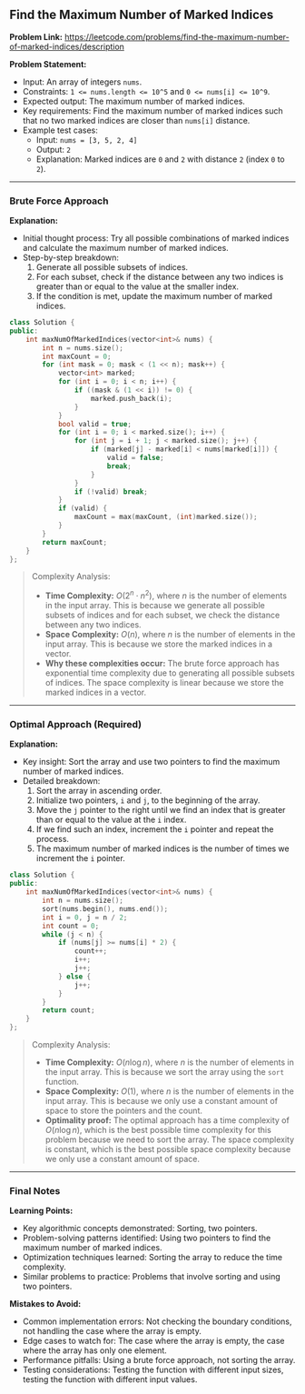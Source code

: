 ## Find the Maximum Number of Marked Indices

**Problem Link:** https://leetcode.com/problems/find-the-maximum-number-of-marked-indices/description

**Problem Statement:**
- Input: An array of integers `nums`.
- Constraints: `1 <= nums.length <= 10^5` and `0 <= nums[i] <= 10^9`.
- Expected output: The maximum number of marked indices.
- Key requirements: Find the maximum number of marked indices such that no two marked indices are closer than `nums[i]` distance.
- Example test cases:
  - Input: `nums = [3, 5, 2, 4]`
  - Output: `2`
  - Explanation: Marked indices are `0` and `2` with distance `2` (index `0` to `2`).

---

### Brute Force Approach

**Explanation:**
- Initial thought process: Try all possible combinations of marked indices and calculate the maximum number of marked indices.
- Step-by-step breakdown:
  1. Generate all possible subsets of indices.
  2. For each subset, check if the distance between any two indices is greater than or equal to the value at the smaller index.
  3. If the condition is met, update the maximum number of marked indices.

```cpp
class Solution {
public:
    int maxNumOfMarkedIndices(vector<int>& nums) {
        int n = nums.size();
        int maxCount = 0;
        for (int mask = 0; mask < (1 << n); mask++) {
            vector<int> marked;
            for (int i = 0; i < n; i++) {
                if ((mask & (1 << i)) != 0) {
                    marked.push_back(i);
                }
            }
            bool valid = true;
            for (int i = 0; i < marked.size(); i++) {
                for (int j = i + 1; j < marked.size(); j++) {
                    if (marked[j] - marked[i] < nums[marked[i]]) {
                        valid = false;
                        break;
                    }
                }
                if (!valid) break;
            }
            if (valid) {
                maxCount = max(maxCount, (int)marked.size());
            }
        }
        return maxCount;
    }
};
```

> Complexity Analysis:
> - **Time Complexity:** $O(2^n \cdot n^2)$, where $n$ is the number of elements in the input array. This is because we generate all possible subsets of indices and for each subset, we check the distance between any two indices.
> - **Space Complexity:** $O(n)$, where $n$ is the number of elements in the input array. This is because we store the marked indices in a vector.
> - **Why these complexities occur:** The brute force approach has exponential time complexity due to generating all possible subsets of indices. The space complexity is linear because we store the marked indices in a vector.

---

### Optimal Approach (Required)

**Explanation:**
- Key insight: Sort the array and use two pointers to find the maximum number of marked indices.
- Detailed breakdown:
  1. Sort the array in ascending order.
  2. Initialize two pointers, `i` and `j`, to the beginning of the array.
  3. Move the `j` pointer to the right until we find an index that is greater than or equal to the value at the `i` index.
  4. If we find such an index, increment the `i` pointer and repeat the process.
  5. The maximum number of marked indices is the number of times we increment the `i` pointer.

```cpp
class Solution {
public:
    int maxNumOfMarkedIndices(vector<int>& nums) {
        int n = nums.size();
        sort(nums.begin(), nums.end());
        int i = 0, j = n / 2;
        int count = 0;
        while (j < n) {
            if (nums[j] >= nums[i] * 2) {
                count++;
                i++;
                j++;
            } else {
                j++;
            }
        }
        return count;
    }
};
```

> Complexity Analysis:
> - **Time Complexity:** $O(n \log n)$, where $n$ is the number of elements in the input array. This is because we sort the array using the `sort` function.
> - **Space Complexity:** $O(1)$, where $n$ is the number of elements in the input array. This is because we only use a constant amount of space to store the pointers and the count.
> - **Optimality proof:** The optimal approach has a time complexity of $O(n \log n)$, which is the best possible time complexity for this problem because we need to sort the array. The space complexity is constant, which is the best possible space complexity because we only use a constant amount of space.

---

### Final Notes

**Learning Points:**
- Key algorithmic concepts demonstrated: Sorting, two pointers.
- Problem-solving patterns identified: Using two pointers to find the maximum number of marked indices.
- Optimization techniques learned: Sorting the array to reduce the time complexity.
- Similar problems to practice: Problems that involve sorting and using two pointers.

**Mistakes to Avoid:**
- Common implementation errors: Not checking the boundary conditions, not handling the case where the array is empty.
- Edge cases to watch for: The case where the array is empty, the case where the array has only one element.
- Performance pitfalls: Using a brute force approach, not sorting the array.
- Testing considerations: Testing the function with different input sizes, testing the function with different input values.